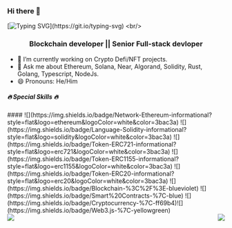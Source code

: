 <!--
**solidity-wang/solidity-wang** is a ✨ _special_ ✨ repository because its `README.md` (this file) appears on your GitHub profile.

Here are some ideas to get you started:

- 🔭 I’m currently working on ...
- 🌱 I’m currently learning ...
- 👯 I’m looking to collaborate on ...
- 🤔 I’m looking for help with ...
- 💬 Ask me about ...
- 📫 How to reach me: ...
- 😄 Pronouns: ...
- ⚡ Fun fact: ...
-->
### Hi there 👋
[![Typing SVG](https://readme-typing-svg.herokuapp.com?size=40&center=true&vCenter=true&width=1000&height=80&lines=Welcome+here+!;I+AM+A+BlockChain+DEVELOPER.;)](https://git.io/typing-svg)
<br/>
<h3 align="center">Blockchain developer || Senior Full-stack devloper</h3>

- 🌱 I’m currently working on Crypto Defi/NFT projects.
- 💬 Ask me about Ethereum, Solana, Near, Algorand, Solidity, Rust, Golang, Typescript, NodeJs.
- 😄 Pronouns: He/Him

<div>
<h5 align="left">🔥 Special Skills 🔥</h5>
####       ![](https://img.shields.io/badge/Network-Ethereum-informational?style=flat&logo=ethereum&logoColor=white&color=3bac3a) ![](https://img.shields.io/badge/Language-Solidity-informational?style=flat&logo=solidity&logoColor=white&color=3bac3a) ![](https://img.shields.io/badge/Token-ERC721-informational?style=flat&logo=erc721&logoColor=white&color=3bac3a) ![](https://img.shields.io/badge/Token-ERC1155-informational?style=flat&logo=erc1155&logoColor=white&color=3bac3a) ![](https://img.shields.io/badge/Token-ERC20-informational?style=flat&logo=erc20&logoColor=white&color=3bac3a) ![](https://img.shields.io/badge/Blockchain-%3C%2F%3E-blueviolet) ![](https://img.shields.io/badge/Smart%20Contracts-%7C-blue) ![](https://img.shields.io/badge/Cryptocurrency-%7C-ff69b4)![](https://img.shields.io/badge/Web3.js-%7C-yellowgreen)   
</div>

<div>
<img align="left" src="https://github-readme-stats.vercel.app/api?username=solidity-wang&theme=dracula&show_icons=true">
<img align="right" src="https://github-readme-stats.vercel.app/api/top-langs/?username=solidity-wang&theme=dracula">
</div>
